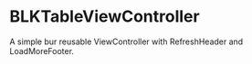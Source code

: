 BLKTableViewController
======================
A simple bur reusable ViewController with RefreshHeader and LoadMoreFooter.
